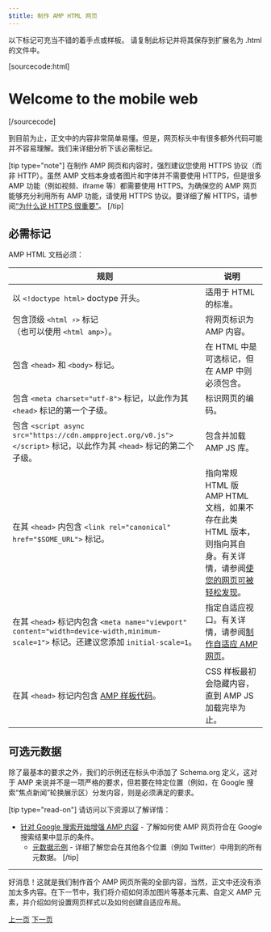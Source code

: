 ```yaml
---
$title: 制作 AMP HTML 网页
---
```


以下标记可充当不错的着手点或样板。
请复制此标记并将其保存到扩展名为 .html 的文件中。

[sourcecode:html]
<!doctype html>
<html amp lang="en">
  <head>
    <meta charset="utf-8">
    <script async src="https://cdn.ampproject.org/v0.js"></script>
    <title>Hello, AMPs</title>
    <link rel="canonical" href="http://example.ampproject.org/article-metadata.html">
    <meta name="viewport" content="width=device-width,minimum-scale=1,initial-scale=1">
    <script type="application/ld+json">
      {
        "@context": "http://schema.org",
        "@type": "NewsArticle",
        "headline": "Open-source framework for publishing content",
        "datePublished": "2015-10-07T12:02:41Z",
        "image": [
          "logo.jpg"
        ]
      }
    </script>
    <style amp-boilerplate>body{-webkit-animation:-amp-start 8s steps(1,end) 0s 1 normal both;-moz-animation:-amp-start 8s steps(1,end) 0s 1 normal both;-ms-animation:-amp-start 8s steps(1,end) 0s 1 normal both;animation:-amp-start 8s steps(1,end) 0s 1 normal both}@-webkit-keyframes -amp-start{from{visibility:hidden}to{visibility:visible}}@-moz-keyframes -amp-start{from{visibility:hidden}to{visibility:visible}}@-ms-keyframes -amp-start{from{visibility:hidden}to{visibility:visible}}@-o-keyframes -amp-start{from{visibility:hidden}to{visibility:visible}}@keyframes -amp-start{from{visibility:hidden}to{visibility:visible}}</style><noscript><style amp-boilerplate>body{-webkit-animation:none;-moz-animation:none;-ms-animation:none;animation:none}</style></noscript>
  </head>
  <body>
    <h1>Welcome to the mobile web</h1>
  </body>
</html>
[/sourcecode]

到目前为止，正文中的内容非常简单易懂。但是，网页标头中有很多额外代码可能并不容易理解。我们来详细分析下该必需标记。

[tip type="note"]
在制作 AMP 网页和内容时，强烈建议您使用 HTTPS 协议（而非 HTTP）。虽然 AMP 文档本身或者图片和字体并不需要使用 HTTPS，但是很多 AMP 功能（例如视频、iframe 等）都需要使用 HTTPS。为确保您的 AMP 网页能够充分利用所有 AMP 功能，请使用 HTTPS 协议。要详细了解 HTTPS，请参阅[“为什么说 HTTPS 很重要”](https://developers.google.com/web/fundamentals/security/encrypt-in-transit/why-https)。
[/tip]

## 必需标记

AMP HTML 文档必须：

| 规则      | 说明 |
| --------- | ----------- |
| 以 `<!doctype html>` doctype 开头。| 适用于 HTML 的标准。|
| 包含顶级 `<html ⚡>` 标记<br>（也可以使用 `<html amp>`）。| 将网页标识为 AMP 内容。|
| 包含 `<head>` 和 `<body>` 标记。| 在 HTML 中是可选标记，但在 AMP 中则必须包含。
| 包含 `<meta charset="utf-8">` 标记，以此作为其 `<head>` 标记的第一个子级。| 标识网页的编码。|
| 包含 `<script async src="https://cdn.ampproject.org/v0.js"></script>` 标记，以此作为其 `<head>` 标记的第二个子级。| 包含并加载 AMP JS 库。|
| 在其 `<head>` 内包含 `<link rel="canonical" href="$SOME_URL">` 标记。| 指向常规 HTML 版 AMP HTML 文档，如果不存在此类 HTML 版本，则指向其自身。有关详情，请参阅[使您的网页可被轻松发现](/zh_cn/docs/fundamentals/discovery.html)。
| 在其 `<head>` 标记内包含 `<meta name="viewport" content="width=device-width,minimum-scale=1">` 标记。还建议您添加 `initial-scale=1`。| 指定自适应视口。有关详情，请参阅[制作自适应 AMP 网页](/zh_cn/docs/design/responsive/responsive_design.html)。|
| 在其 `<head>` 标记内包含 [AMP 样板代码](/zh_cn/docs/fundamentals/spec/amp-boilerplate.html)。| CSS 样板最初会隐藏内容，直到 AMP JS 加载完毕为止。|

## 可选元数据

除了最基本的要求之外，我们的示例还在标头中添加了 Schema.org 定义，这对于 AMP 来说并不是一项严格的要求，但若要在特定位置（例如，在 Google 搜索“焦点新闻”轮换展示区）分发内容，则是必须满足的要求。

[tip type="read-on"] 请访问以下资源以了解详情：

* [针对 Google 搜索开始增强 AMP 内容](https://developers.google.com/amp/docs) - 了解如何使 AMP 网页符合在 Google 搜索结果中显示的条件。
  * [元数据示例](https://github.com/ampproject/amphtml/tree/master/examples/metadata-examples) - 详细了解您会在其他各个位置（例如 Twitter）中用到的所有元数据。
[/tip]

<hr>

好消息！这就是我们制作首个 AMP 网页所需的全部内容，当然，正文中还没有添加太多内容。在下一节中，我们将介绍如何添加图片等基本元素、自定义 AMP 元素，并介绍如何设置网页样式以及如何创建自适应布局。

<div class="prev-next-buttons">
  <a class="button prev-button" href="{{g.doc('/content/amp-dev/documentation/guides-and-tutorials/start/create/index.md', locale=doc.locale).url.path}}"><span class="arrow-prev">上一页</span></a>
  <a class="button next-button" href="{{g.doc('/content/docs/start/create/include_image.html', locale=doc.locale).url.path}}"><span class="arrow-next">下一页</span></a>
</div>
 
